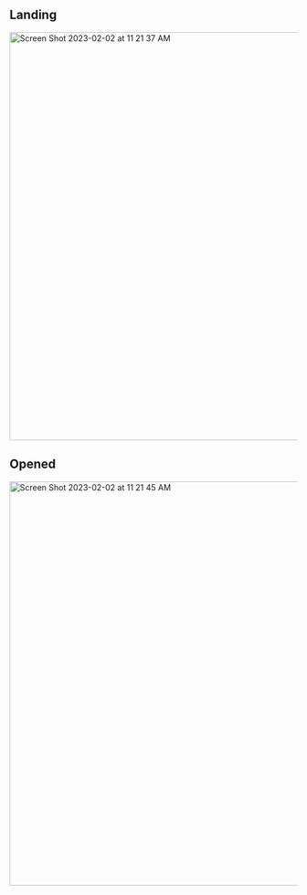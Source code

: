 ## Landing

<img width="715" alt="Screen Shot 2023-02-02 at 11 21 37 AM" src="https://user-images.githubusercontent.com/52841881/216429568-f234827c-d649-47e7-83ab-20fdaacc382c.png">

## Opened

<img width="708" alt="Screen Shot 2023-02-02 at 11 21 45 AM" src="https://user-images.githubusercontent.com/52841881/216429831-fc43b90b-c1da-4d20-a640-e9d648001212.png">
